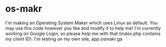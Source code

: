 # os-makr
I'm making an Operating System Maker which uses Linux as default. You may use this code however you like and modify it to help me! I'm currently working on Google Login, so please help me with that (index.php contains my client ID). I'm testing on my own site, app.osmakr.ga
